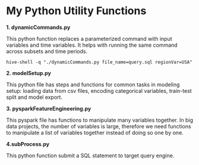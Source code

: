 # My Python Utility Functions

**1. dynamicCommands.py**

This python function replaces a parameterized command with input variables and time variables. It helps with running the same command across subsets and time periods. 

```
hive-shell -q "./dynamicCommands.py file_name=query.sql regionVar=USA"
```
**2. modelSetup.py**

This python file has steps and functions for common tasks in modeling setup: loading data from csv files, encoding categorical variables, train-test split and model export. 

**3. pysparkFeatureEngineering.py**

This pyspark file has functions to manipulate many variables together. In big data projects, the number of variables is large, therefore we need functions to manipulate a list of variables together instead of doing so one by one. 

**4.subProcess.py**

This python function submit a SQL statement to target query engine.